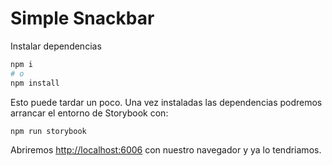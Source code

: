 # Simple Snackbar

Instalar dependencias

```bash
npm i
# o
npm install
```

Esto puede tardar un poco. Una vez instaladas las dependencias podremos arrancar el entorno de Storybook con:

```bash
npm run storybook
```

Abriremos [http://localhost:6006](http://localhost:6006) con nuestro navegador y ya lo tendriamos.

